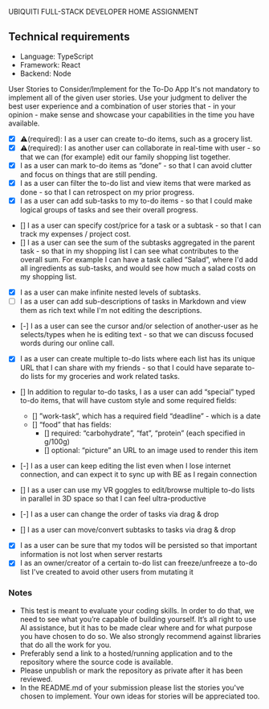 UBIQUITI FULL-STACK DEVELOPER
HOME ASSIGNMENT

## Technical requirements

- Language: TypeScript
- Framework: React
- Backend: Node

User Stories to Consider/Implement for the To-Do App
It's not mandatory to implement all of the given user stories. Use your judgment to deliver the
best user experience and a combination of user stories that - in your opinion - make sense and
showcase your capabilities in the time you have available.

- [x] ⚠️(required): I as a user can create to-do items, such as a grocery list.
- [x] ⚠️(required): I as another user can collaborate in real-time with user - so that we can
  (for example) edit our family shopping list together.
- [x] I as a user can mark to-do items as “done” - so that I can avoid clutter and focus on
      things that are still pending.
- [x] I as a user can filter the to-do list and view items that were marked as done - so that I
      can retrospect on my prior progress.
- [x] I as a user can add sub-tasks to my to-do items - so that I could make logical groups of
      tasks and see their overall progress.
- [] I as a user can specify cost/price for a task or a subtask - so that I can track my expenses / project cost.
- [] I as a user can see the sum of the subtasks aggregated in the parent task - so that in my
  shopping list I can see what contributes to the overall sum. For example I can have a
  task called “Salad”, where I'd add all ingredients as sub-tasks, and would see how much
  a salad costs on my shopping list.
- [x] I as a user can make infinite nested levels of subtasks.
- [ ] I as a user can add sub-descriptions of tasks in Markdown and view them as rich text
  while I'm not editing the descriptions.
- [-] I as a user can see the cursor and/or selection of another-user as he selects/types when
  he is editing text - so that we can discuss focused words during our online call.
- [x] I as a user can create multiple to-do lists where each list has its unique URL that I can
      share with my friends - so that I could have separate to-do lists for my groceries and
      work related tasks.
- [] In addition to regular to-do tasks, I as a user can add “special” typed to-do items, that
  will have custom style and some required fields:

  - [] ”work-task”, which has a required field “deadline” - which is a date
  - [] “food” that has fields:
    - [] required: “carbohydrate”, “fat”, “protein” (each specified in g/100g)
    - [] optional: “picture” an URL to an image used to render this item

- [-] I as a user can keep editing the list even when I lose internet connection, and can
  expect it to sync up with BE as I regain connection
- [] I as a user can use my VR goggles to edit/browse multiple to-do lists in parallel in 3D
  space so that I can feel ultra-productive
- [-] I as a user can change the order of tasks via drag & drop
- [] I as a user can move/convert subtasks to tasks via drag & drop
- [x] I as a user can be sure that my todos will be persisted so that important information is
      not lost when server restarts
- [x] I as an owner/creator of a certain to-do list can freeze/unfreeze a to-do list I've created
      to avoid other users from mutating it

### Notes

- This test is meant to evaluate your coding skills. In order to do that, we need to see
  what you’re capable of building yourself. It’s all right to use AI assistance, but it has to
  be made clear where and for what purpose you have chosen to do so. We also strongly
  recommend against libraries that do all the work for you.
- Preferably send a link to a hosted/running application and to the repository where the
  source code is available.
- Please unpublish or mark the repository as private after it has been reviewed.
- In the README.md of your submission please list the stories you've chosen to
  implement. Your own ideas for stories will be appreciated too.
